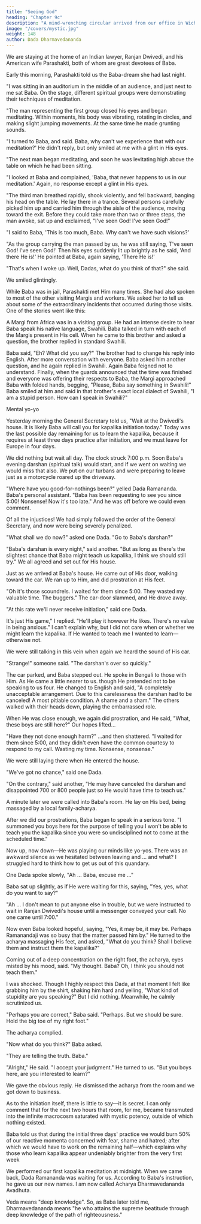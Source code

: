 ```yaml
---
title: "Seeing God"
heading: "Chapter 9c"
description: "A mind-wrenching circular arrived from our office in Wichita. Baba is in jail in India"
image: "/covers/mystic.jpg"
weight: 148
author: Dada Dharmavedananda
---
```

 

We are staying at the home of an Indian lawyer, Ranjan Dwivedi, and his American wife Parashakti, both of whom are great devotees of Baba. 

Early this morning, Parashakti told us the Baba-dream she had last night. 

"I was sitting in an auditorium in the middle of an audience, and just next to me sat Baba. On the stage, different spiritual groups were demonstrating their techniques of meditation. 

"The man representing the first group closed his eyes and began meditating. Within moments, his body was vibrating, rotating in circles, and making slight jumping movements. At the same time he made grunting sounds. 

"I turned to Baba, and said. Baba, why can't we experience that with our 
meditation?' He didn't reply, but only smiled at me with a glint in His eyes. 

"The next man began meditating, and soon he was levitating high above the 
table on which he had been sitting. 

"I looked at Baba and complained, 'Baba, that never happens to us in our 
meditation.' Again, no response except a glint in His eyes. 

"The third man breathed rapidly, shook violently, and fell backward, 
banging his head on the table. He lay there in a trance. Several persons 
carefully picked him up and carried him through the aisle of the audience, 
moving toward the exit. Before they could take more than two or three steps, 
the man awoke, sat up and exclaimed, "I've seen God! I've seen God!" 

"I said to Baba, 'This is too much, Baba. Why can't we have such visions?' 

"As the group carrying the man passed by us, he was still saying, T've seen 
God! I've seen God!' Then his eyes suddenly lit up brightly as he said, 'And 
there He is!' He pointed at Baba, again saying, 'There He is!' 

"That's when I woke up. Well, Dadas, what do you think of that?" she said. 

We smiled glintingly. 

While Baba was in jail, Parashakti met Him many times. She had also 
spoken to most of the other visiting Margis and workers. We asked her to tell 
us about some of the extraordinary incidents that occurred during those visits. 
One of the stories went like this: 

A Margi from Africa was in a visiting group. He had an intense desire to 
hear Baba speak his native language, Swahili. Baba talked in turn with each of the Margis present in His cell. When he came to this brother and asked a question, the brother replied in standard Swahili. 

Baba said, "Eh? What did you say?" The brother had to change his reply into English. After 
more conversation with everyone. Baba asked him another question, and he 
again replied in Swahili. Again Baba feigned not to understand. Finally, when 
the guards announced that the time was finished and everyone was offering 
their respects to Baba, the Margi approached Baba with folded hands, begging, 
"Please, Baba say something in Swahili!" Baba smiled at him and said in that 
brother's exact local dialect of Swahili, "I am a stupid person. How can I speak 
in Swahili?" 

Mental yo-yo 

Yesterday morning the General Secretary told us, "Wait at the Dwivedi's 
house. It is likely Baba will call you for kapalika initiation today." Today was 
the last possible day remaining for us to learn the kapalika, because it requires 
at least three days practice after initiation, and we must leave for Europe in four 
days. 

We did nothing but wait all day. The clock struck 7:00 p.m. Soon Baba's 
evening darshan (spiritual talk) would start, and if we went on waiting we 
would miss that also. We put on our turbans and were preparing to leave just as 
a motorcycle roared up the driveway. 

"Where have you good-for-nothings been?" yelled Dada Ramananda. 
Baba's personal assistant. "Baba has been requesting to see you since 5:00! 
Nonsense! Now it's too late." And he was off before we could even comment. 

Of all the injustices! We had simply followed the order of the General 
Secretary, and now were being severely penalized. 

"What shall we do now?" asked one Dada. "Go to Baba's darshan?" 

"Baba's darshan is every night," said another. "But as long as there's the 
slightest chance that Baba might teach us kapalika, I think we should still try." 
We all agreed and set out for His house. 

Just as we arrived at Baba's house. He came out of His door, walking 
toward the car. We ran up to Him, and did prostration at His feet. 

"Oh it's those scoundrels. I waited for them since 5:00. They wasted my 
valuable time. The buggers." The car-door slammed, and He drove away. 

"At this rate we'll never receive initiation," said one Dada. 

It's just His game," I replied. "He'll play it however He likes. There's no 
value in being anxious." I can't explain why, but I did not care when or whether 
we might learn the kapalika. If He wanted to teach me I wanted to learn— 
otherwise not. 

We were still talking in this vein when again we heard the sound of His car. 

"Strange!" someone said. "The darshan's over so quickly." 

The car parked, and Baba stepped out. He spoke in Bengali to those with 
Him. As He came a little nearer to us. though He pretended not to be speaking 
to us four. He changed to English and said, "A completely unacceptable 
arrangement. Due to this carelessness the darshan had to be canceled! A most 
pitiable condition. A shame and a sham." The others walked with their heads 
down, playing the embarrassed role. 

When He was close enough, we again did prostration, and He said, "What, 
these boys are still here?" Our hopes lifted... 

"Have they not done enough harm?" ...and then shattered. "I waited for 
them since 5:00, and they didn't even have the common courtesy to respond to 
my call. Wasting my time. Nonsense, nonsense." 

We were still laying there when He entered the house. 

"We've got no chance," said one Dada. 

"On the contrary," said another, "He may have canceled the darshan and 
disappointed 700 or 800 people just so He would have time to teach us." 

A minute later we were called into Baba's room. He lay on His bed, being 
massaged by a local family-acharya. 

After we did our prostrations, Baba began to speak in a serious tone. "I summoned you boys here for the purpose of telling you I won't be able to teach you the kapalika since you were so undisciplined not to come at the scheduled time." 

Now up, now down—He was playing our minds like yo-yos. There was an 
awkward silence as we hesitated between leaving and ... and what? I struggled 
hard to think how to get us out of this quandary. 

One Dada spoke slowly, "Ah ... Baba, excuse me ..." 

Baba sat up slightly, as if He were waiting for this, saying, "Yes, yes, what 
do you want to say?" 

"Ah ... I don't mean to put anyone else in trouble, but we were instructed to 
wait in Ranjan Dwivedi's house until a messenger conveyed your call. No one 
came until 7:00." 


Now even Baba looked hopeful, saying, "Yes, it may be, it may be. Perhaps 
Ramanandaji was so busy that the matter passed him by." He turned to the 
acharya massaging His feet, and asked, "What do you think? Shall I believe 
them and instruct them the kapalika?" 

Coming out of a deep concentration on the right foot, the acharya, eyes 
misted by his mood, said. "My thought. Baba? Oh, I think you should not teach 
them." 

I was shocked. Though I highly respect this Dada, at that moment I felt like 
grabbing him by the shirt, shaking him hard and yelling, "What kind of 
stupidity are you speaking?" But I did nothing. Meanwhile, he calmly 
scrutinized us. 

"Perhaps you are correct," Baba said. "Perhaps. But we should be sure. 
Hold the big toe of my right foot." 

The acharya complied. 

"Now what do you think?" Baba asked. 

"They are telling the truth. Baba." 

"Alright," He said. "I accept your judgment." He turned to us. "But you 
boys here, are you interested to learn?" 

We gave the obvious reply. He dismissed the acharya from the room and 
we got down to business. 

As to the initiation itself, there is little to say—it is secret. I can only 
comment that for the next two hours that room, for me, became transmuted into 
the infinite macrocosm saturated with mystic potency, outside of which nothing 
existed. 

Baba told us that during the initial three days' practice we would burn 50% of our reactive momenta concerned with fear, shame and hatred; after which we would have to work on the remaining half—which explains why those who learn kapalika appear undeniably brighter from the very first week 

We performed our first kapalika meditation at midnight. When we came back, Dada Ramananda was waiting for us. According to Baba's instruction, he gave us our new names. I am now called Acharya Dharmavedananda Avadhuta.

Veda means "deep knowledge". So, as Baba later told me, Dharmavedananda means "he who attains the supreme beatitude through deep knowledge of the path of righteousness." 


